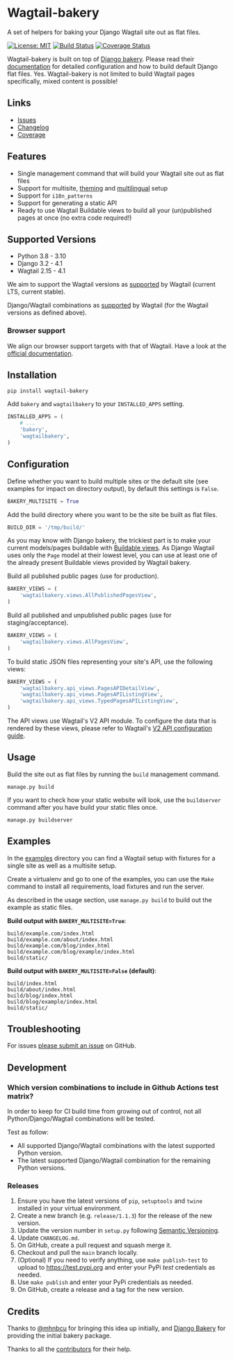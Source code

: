 # Wagtail-bakery

A set of helpers for baking your Django Wagtail site out as flat files.

[![License: MIT](https://img.shields.io/pypi/l/wagtail-bakery)](https://github.com/wagtail/wagtail-bakery/blob/main/LICENSE)
[![Build Status](https://github.com/wagtail/wagtail-bakery/actions/workflows/test.yml/badge.svg?branch=main)](https://github.com/wagtail/wagtail-bakery/actions/workflows/test.yml)
[![Coverage Status](https://coveralls.io/repos/github/wagtail/wagtail-bakery/badge.svg?branch=main)](https://coveralls.io/github/wagtail/wagtail-bakery?branch=main)

Wagtail-bakery is built on top of [Django bakery](https://github.com/datadesk/django-bakery). Please read their [documentation](https://django-bakery.readthedocs.io/en/latest/) for detailed configuration and how to build default Django flat files. Yes. Wagtail-bakery is not limited to build Wagtail pages specifically, mixed content is possible!

## Links

* [Issues](https://github.com/wagtail/wagtail-bakery/issues)
* [Changelog](https://github.com/wagtail/wagtail-bakery/issues)
* [Coverage](https://coveralls.io/github/wagtail/wagtail-bakery)

## Features

* Single management command that will build your Wagtail site out as flat files
* Support for multisite, [theming](https://github.com/wagtail/wagtail-themes) and [multilingual](http://docs.wagtail.io/en/latest/advanced_topics/i18n/index.html) setup
* Support for `i18n_patterns`
* Support for generating a static API
* Ready to use Wagtail Buildable views to build all your (un)published pages at once (no extra code required!)

## Supported Versions

- Python 3.8 - 3.10
- Django 3.2 - 4.1
- Wagtail 2.15 - 4.1

We aim to support the Wagtail versions as [supported](http://docs.wagtail.io/en/latest/releases/upgrading.html) by Wagtail (current LTS, current stable).

Django/Wagtail combinations as [supported](http://docs.wagtail.io/en/latest/releases/upgrading.html#compatible-django-python-versions) by Wagtail (for the Wagtail versions as defined above).

### Browser support

We align our browser support targets with that of Wagtail. Have a look at the [official documentation](http://docs.wagtail.io/en/latest/contributing/developing.html).

## Installation

```
pip install wagtail-bakery
```

Add `bakery` and `wagtailbakery` to your `INSTALLED_APPS` setting.

```python
INSTALLED_APPS = (
    # ...
    'bakery',
    'wagtailbakery',
)
```

## Configuration

Define whether you want to build multiple sites or the default site (see examples for impact on directory output), by default this settings is `False`.

```python
BAKERY_MULTISITE = True
```

Add the build directory where you want to be the site be built as flat files.

```python
BUILD_DIR = '/tmp/build/'
```

As you may know with Django bakery, the trickiest part is to make your current models/pages buildable with [Buildable views](https://django-bakery.readthedocs.io/en/latest/buildableviews.html). As Django Wagtail uses only the `Page` model at their lowest level, you can use at least one of the already present Buildable views provided by Wagtail bakery.

Build all published public pages (use for production).

```python
BAKERY_VIEWS = (
	'wagtailbakery.views.AllPublishedPagesView',
)
```

Build all published and unpublished public pages (use for staging/acceptance).

```python
BAKERY_VIEWS = (
	'wagtailbakery.views.AllPagesView',
)
```

To build static JSON files representing your site's API, use the following views:

```python
BAKERY_VIEWS = (
	'wagtailbakery.api_views.PagesAPIDetailView',
	'wagtailbakery.api_views.PagesAPIListingView',
	'wagtailbakery.api_views.TypedPagesAPIListingView',
)
```

The API views use Wagtail's V2 API module. To configure the data that is rendered by these views, please refer to Wagtail's [V2 API configuration guide](http://docs.wagtail.io/en/stable/advanced_topics/api/v2/configuration.html).

## Usage

Build the site out as flat files by running the `build` management command.

```
manage.py build
```

If you want to check how your static website will look, use the `buildserver` command after you have build your static files once.

```
manage.py buildserver
```

## Examples

In the [examples](https://github.com/wagtail/wagtail-bakery/tree/main/examples) directory you can find a Wagtail setup with fixtures for a single site as well as a multisite setup.

Create a virtualenv and go to one of the examples, you can use the `Make` command to install all requirements, load fixtures and run the server.

As described in the usage section, use `manage.py build` to build out the example as static files.

**Build output with `BAKERY_MULTISITE=True`**:

```
build/example.com/index.html
build/example.com/about/index.html
build/example.com/blog/index.html
build/example.com/blog/example/index.html
build/static/
```

**Build output with `BAKERY_MULTISITE=False` (default)**:

```
build/index.html
build/about/index.html
build/blog/index.html
build/blog/example/index.html
build/static/
```


## Troubleshooting

For issues [please submit an issue](https://github.com/wagtail/wagtail-bakery/issues/new) on GitHub.

## Development


### Which version combinations to include in Github Actions test matrix?

In order to keep for CI build time from growing out of control, not all Python/Django/Wagtail combinations will be tested.

Test as follow:
- All supported Django/Wagtail combinations with the latest supported Python version.
- The latest supported Django/Wagtail combination for the remaining Python versions.


### Releases

1. Ensure you have the latest versions of `pip`, `setuptools` and `twine` installed in your virtual environment.
1. Create a new branch (e.g. `release/1.1.3`) for the release of the new version.
1. Update the version number in `setup.py` following [Semantic Versioning](http://semver.org/spec/v2.0.0.html).
1. Update `CHANGELOG.md`.
1. On GitHub, create a pull request and squash merge it.
1. Checkout and pull the `main` branch locally.
1. (Optional) If you need to verify anything, use `make publish-test` to upload to https://test.pypi.org and enter your PyPi *test* credentials as needed.
1. Use `make publish` and enter your PyPi credentials as needed.
1. On GitHub, create a release and a tag for the new version.

## Credits

Thanks to [@mhnbcu](https://github.com/mhnbcu/wagtailbakery) for bringing this
idea up initially, and [Django Bakery](https://github.com/datadesk/django-bakery)
for providing the initial bakery package.

Thanks to all the [contributors](https://github.com/wagtail/wagtail-bakery/graphs/contributors) for their help.
